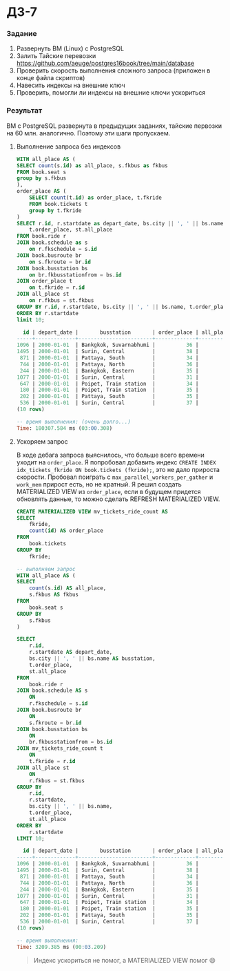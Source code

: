 # ДЗ-7

### Задание

1. Развернуть ВМ (Linux) с PostgreSQL
2. Залить Тайские перевозки
https://github.com/aeuge/postgres16book/tree/main/database
3. Проверить скорость выполнения сложного запроса (приложен в конце файла скриптов)
4. Навесить индексы на внешние ключ
5. Проверить, помогли ли индексы на внешние ключи ускориться

### Результат

ВМ с PostgreSQL развернута в предыдущих заданиях, тайские первозки на 60 млн. аналогично. Поэтому эти шаги пропускаем.

1. Выполнение запроса без индексов

    ```sql
    WITH all_place AS (
    SELECT count(s.id) as all_place, s.fkbus as fkbus
    FROM book.seat s
    group by s.fkbus
    ),
    order_place AS (
        SELECT count(t.id) as order_place, t.fkride
        FROM book.tickets t
        group by t.fkride
    )
    SELECT r.id, r.startdate as depart_date, bs.city || ', ' || bs.name as busstation,  
        t.order_place, st.all_place
    FROM book.ride r
    JOIN book.schedule as s
        on r.fkschedule = s.id
    JOIN book.busroute br
        on s.fkroute = br.id
    JOIN book.busstation bs
        on br.fkbusstationfrom = bs.id
    JOIN order_place t
        on t.fkride = r.id
    JOIN all_place st
        on r.fkbus = st.fkbus
    GROUP BY r.id, r.startdate, bs.city || ', ' || bs.name, t.order_place,st.all_place
    ORDER BY r.startdate
    limit 10;

      id | depart_date |       busstation       | order_place | all_place
    -----+-------------+------------------------+-------------+-----------
    1096 | 2000-01-01  | Bankgkok, Suvarnabhumi |          36 |        40
    1495 | 2000-01-01  | Surin, Central         |          38 |        40
     871 | 2000-01-01  | Pattaya, South         |          34 |        40
     744 | 2000-01-01  | Pattaya, North         |          36 |        40
     244 | 2000-01-01  | Bankgkok, Eastern      |          35 |        40
    1077 | 2000-01-01  | Surin, Central         |          31 |        40
     647 | 2000-01-01  | Poipet, Train station  |          34 |        40
     180 | 2000-01-01  | Poipet, Train station  |          35 |        40
     202 | 2000-01-01  | Pattaya, South         |          35 |        40
     536 | 2000-01-01  | Surin, Central         |          37 |        40
    (10 rows)

    -- время выполнения: (очень долго...)
    Time: 180307.584 ms (03:00.308)
    ``` 
2. Ускоряем запрос

    В ходе дебага запроса выяснилось, что больше всего времени уходит на `order_place`. Я попробовал добавить индекс `CREATE INDEX idx_tickets_fkride ON book.tickets (fkride);`, это не дало прироста скорости. Пробовал поиграть с `max_parallel_workers_per_gather` и `work_mem` прирост есть, но не кратный. Я решил создать MATERIALIZED VIEW из `order_place`, если в будущем придется обновлять данные, то можно сделать REFRESH MATERIALIZED VIEW.

    ```sql
    CREATE MATERIALIZED VIEW mv_tickets_ride_count AS
    SELECT
        fkride,
        count(id) AS order_place
    FROM
        book.tickets
    GROUP BY
        fkride;

    -- выполняем запрос
    WITH all_place AS (
    SELECT
        count(s.id) AS all_place,
        s.fkbus AS fkbus
    FROM
        book.seat s
    GROUP BY
        s.fkbus
    )

    SELECT
        r.id,
        r.startdate AS depart_date,
        bs.city || ', ' || bs.name AS busstation,
        t.order_place,
        st.all_place
    FROM
        book.ride r
    JOIN book.schedule AS s
        ON
        r.fkschedule = s.id
    JOIN book.busroute br
        ON
        s.fkroute = br.id
    JOIN book.busstation bs
        ON
        br.fkbusstationfrom = bs.id
    JOIN mv_tickets_ride_count t
        ON
        t.fkride = r.id
    JOIN all_place st
        ON
        r.fkbus = st.fkbus
    GROUP BY
        r.id,
        r.startdate,
        bs.city || ', ' || bs.name,
        t.order_place,
        st.all_place
    ORDER BY
        r.startdate
    LIMIT 10;

      id | depart_date |       busstation       | order_place | all_place
    -----+-------------+------------------------+-------------+-----------
    1096 | 2000-01-01  | Bankgkok, Suvarnabhumi |          36 |        40
    1495 | 2000-01-01  | Surin, Central         |          38 |        40
     871 | 2000-01-01  | Pattaya, South         |          34 |        40
     744 | 2000-01-01  | Pattaya, North         |          36 |        40
     244 | 2000-01-01  | Bankgkok, Eastern      |          35 |        40
    1077 | 2000-01-01  | Surin, Central         |          31 |        40
     647 | 2000-01-01  | Poipet, Train station  |          34 |        40
     180 | 2000-01-01  | Poipet, Train station  |          35 |        40
     202 | 2000-01-01  | Pattaya, South         |          35 |        40
     536 | 2000-01-01  | Surin, Central         |          37 |        40
    (10 rows)

    -- время выполнения:
    Time: 3209.385 ms (00:03.209)
    ```
    > Индекс ускориться не помог, а MATERIALIZED VIEW помог 😄